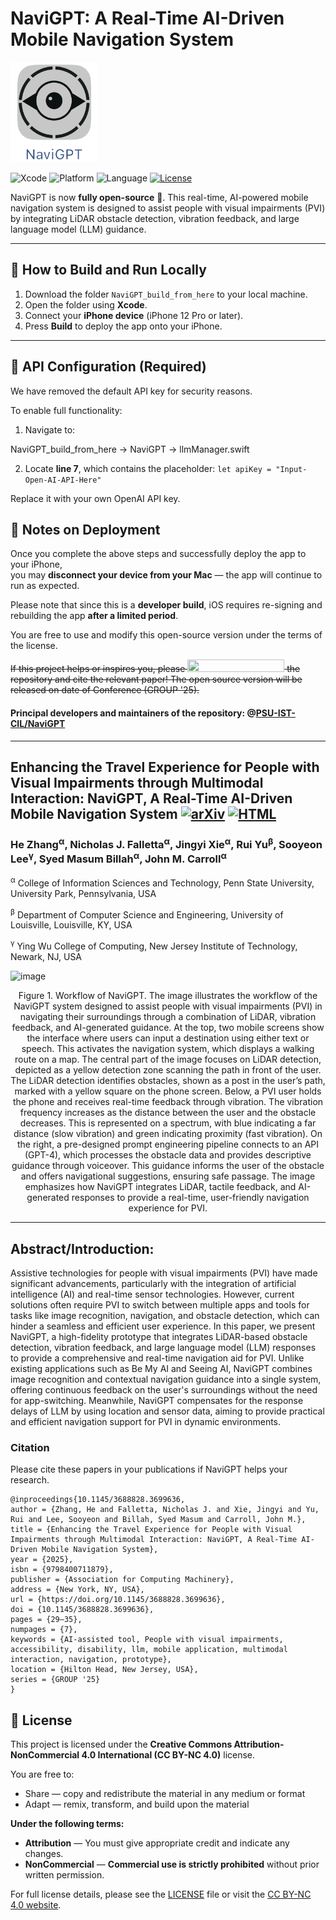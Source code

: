 # NaviGPT: A Real-Time AI-Driven Mobile Navigation System

[<img src="Logo-NaviGPT.png" height="160px" width="140px" />](https://github.com/PSU-IST-CIL/NaviGPT)

![Xcode](https://img.shields.io/badge/Xcode-007ACC?style=for-the-badge&logo=Xcode&logoColor=white)
![Platform](https://img.shields.io/badge/platform-iPhone_12_Pro_or_later_with_iOS_17.0+-lightgrey.svg)
![Language](https://img.shields.io/badge/language-Swift-orange.svg)
[![License](https://img.shields.io/badge/license-CC_BY--NC_4.0-blue.svg)](https://github.com/PSU-IST-CIL/NaviGPT/blob/main/LICENSE)

NaviGPT is now **fully open-source** 🎉. This real-time, AI-powered mobile navigation system is designed to assist people with visual impairments (PVI) by integrating LiDAR obstacle detection, vibration feedback, and large language model (LLM) guidance.

---

## 🚀 How to Build and Run Locally

1. Download the folder `NaviGPT_build_from_here` to your local machine.
2. Open the folder using **Xcode**.
3. Connect your **iPhone device** (iPhone 12 Pro or later).
4. Press **Build** to deploy the app onto your iPhone.

---

## 🔑 API Configuration (Required)

We have removed the default API key for security reasons.

To enable full functionality:

1. Navigate to:


NaviGPT_build_from_here → NaviGPT → llmManager.swift

2. Locate **line 7**, which contains the placeholder:
```let apiKey = "Input-Open-AI-API-Here"```

Replace it with your own OpenAI API key.

## 📱 Notes on Deployment

Once you complete the above steps and successfully deploy the app to your iPhone,  
you may **disconnect your device from your Mac** — the app will continue to run as expected.

Please note that since this is a **developer build**, iOS requires re-signing and rebuilding the app **after a limited period**.

You are free to use and modify this open-source version under the terms of the license.


~~If this project helps or inspires you, please <img src="https://img.shields.io/gitea/stars/PSU-IST-CIL/NaviGPT" height="20px" width="155px" /> the repository and cite the relevant paper! The open source version will be released on date of Conference (GROUP '25).~~

#### Principal developers and maintainers of the repository: @[PSU-IST-CIL/NaviGPT](https://github.com/orgs/PSU-IST-CIL/teams/navigpt)
----
## Enhancing the Travel Experience for People with Visual Impairments through Multimodal Interaction: NaviGPT, A Real-Time AI-Driven Mobile Navigation System [![arXiv](https://img.shields.io/badge/arXiv-410.04005-b31b1b.svg)](https://arxiv.org/abs/2410.04005) [![HTML](https://img.shields.io/badge/HTML-b31b1b.svg)](https://arxiv.org/html/2410.04005v1)
### He Zhang<sup>α</sup>, Nicholas J. Falletta<sup>α</sup>, Jingyi Xie<sup>α</sup>, Rui Yu<sup>β</sup>, Sooyeon Lee<sup>γ</sup>, Syed Masum Billah<sup>α</sup>, John M. Carroll<sup>α</sup>
 <sup>α</sup> College of Information Sciences and Technology, Penn State University, University Park, Pennsylvania, USA
 
 <sup>β</sup> Department of Computer Science and Engineering, University of Louisville, Louisville, KY, USA
 
 <sup>γ</sup> Ying Wu College of Computing, New Jersey Institute of Technology, Newark, NJ, USA
 
![image](workflow-group.png)
<p align="center">Figure 1. Workflow of NaviGPT. The image illustrates the workflow of the NaviGPT system designed to assist people with visual impairments (PVI) in navigating their surroundings through a combination of LiDAR, vibration feedback, and AI-generated guidance. At the top, two mobile screens show the interface where users can input a destination using either text or speech. This activates the navigation system, which displays a walking route on a map. The central part of the image focuses on LiDAR detection, depicted as a yellow detection zone scanning the path in front of the user. The LiDAR detection identifies obstacles, shown as a post in the user’s path, marked with a yellow square on the phone screen. Below, a PVI user holds the phone and receives real-time feedback through vibration. The vibration frequency increases as the distance between the user and the obstacle decreases. This is represented on a spectrum, with blue indicating a far distance (slow vibration) and green indicating proximity (fast vibration). On the right, a pre-designed prompt engineering pipeline connects to an API (GPT-4), which processes the obstacle data and provides descriptive guidance through voiceover. This guidance informs the user of the obstacle and offers navigational suggestions, ensuring safe passage. The image emphasizes how NaviGPT integrates LiDAR, tactile feedback, and AI-generated responses to provide a real-time, user-friendly navigation experience for PVI.</p>

----
## Abstract/Introduction:
Assistive technologies for people with visual impairments (PVI) have made significant advancements, particularly with the integration of artificial intelligence (AI) and real-time sensor technologies. However, current solutions often require PVI to switch between multiple apps and tools for tasks like image recognition, navigation, and obstacle detection, which can hinder a seamless and efficient user experience. In this paper, we present NaviGPT, a high-fidelity prototype that integrates LiDAR-based obstacle detection, vibration feedback, and large language model (LLM) responses to provide a comprehensive and real-time navigation aid for PVI. Unlike existing applications such as Be My AI and Seeing AI, NaviGPT combines image recognition and contextual navigation guidance into a single system, offering continuous feedback on the user's surroundings without the need for app-switching. Meanwhile, NaviGPT compensates for the response delays of LLM by using location and sensor data, aiming to provide practical and efficient navigation support for PVI in dynamic environments.

### Citation
Please cite these papers in your publications if NaviGPT helps your research.
```
@inproceedings{10.1145/3688828.3699636,
author = {Zhang, He and Falletta, Nicholas J. and Xie, Jingyi and Yu, Rui and Lee, Sooyeon and Billah, Syed Masum and Carroll, John M.},
title = {Enhancing the Travel Experience for People with Visual Impairments through Multimodal Interaction: NaviGPT, A Real-Time AI-Driven Mobile Navigation System},
year = {2025},
isbn = {9798400711879},
publisher = {Association for Computing Machinery},
address = {New York, NY, USA},
url = {https://doi.org/10.1145/3688828.3699636},
doi = {10.1145/3688828.3699636},
pages = {29–35},
numpages = {7},
keywords = {AI-assisted tool, People with visual impairments, accessibility, disability, llm, mobile application, multimodal interaction, navigation, prototype},
location = {Hilton Head, New Jersey, USA},
series = {GROUP '25}
}
```

## 📄 License

This project is licensed under the **Creative Commons Attribution-NonCommercial 4.0 International (CC BY-NC 4.0)** license.

You are free to:

- Share — copy and redistribute the material in any medium or format  
- Adapt — remix, transform, and build upon the material

**Under the following terms:**

- **Attribution** — You must give appropriate credit and indicate any changes.  
- **NonCommercial** — **Commercial use is strictly prohibited** without prior written permission.

For full license details, please see the [LICENSE](./LICENSE) file or visit the [CC BY-NC 4.0 website](https://creativecommons.org/licenses/by-nc/4.0/).

